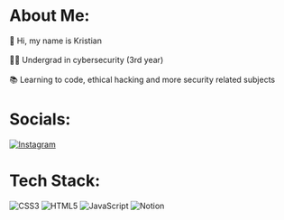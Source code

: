 # About Me:
:wave: Hi, my name is Kristian <br>
<br>:man_student: Undergrad in cybersecurity (3rd year)</br>
<br>:books: Learning to code, ethical hacking and more security related subjects </br> 

# Socials:
[![Instagram](https://img.shields.io/badge/Instagram-%23E4405F.svg?logo=Instagram&logoColor=white)](https://instagram.com/)

# Tech Stack:
![CSS3](https://img.shields.io/badge/css3-%231572B6.svg?style=for-the-badge&logo=css3&logoColor=white) 
![HTML5](https://img.shields.io/badge/html5-%23E34F26.svg?style=for-the-badge&logo=html5&logoColor=white) 
![JavaScript](https://img.shields.io/badge/javascript-%23323330.svg?style=for-the-badge&logo=javascript&logoColor=%23F7DF1E) 
![Notion](https://img.shields.io/badge/Notion-%23000000.svg?style=for-the-badge&logo=notion&logoColor=white)

<!--
Want these as well... DIY style
![Java]
![Python]
![C]
-->
